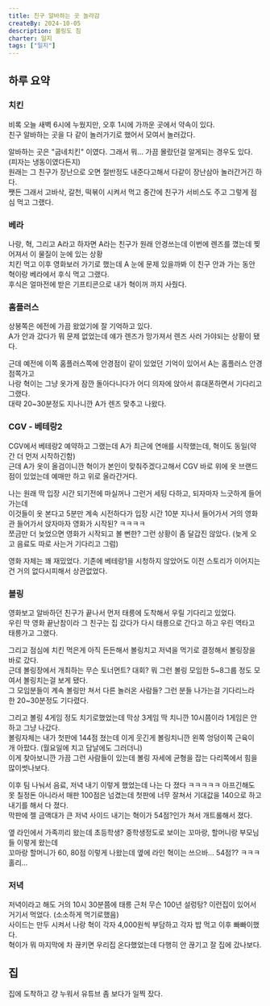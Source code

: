 ```yaml
---
title: 친구 알바하는 곳 놀라감
createBy: 2024-10-05
description: 볼링도 침
charter: 일지
tags: ["일지"]
---
```


## 하루 요약

### 치킨

비록 오늘 새벽 6시에 누웠지만, 오후 1시에 가까운 곳에서 약속이 있다.  
친구 알바하는 곳을 다 같이 놀러가기로 했어서 모여서 놀러갔다.

알바하는 곳은 "굽네치킨" 이였다. 그래서 뭐... 가끔 몰랐던걸 알게되는 경우도 있다. (피자는 냉동이였다든지)  
원래는 그 친구가 장난으로 오면 절반정도 내준다고해서 다같이 장난삼아 놀러간거긴 하다.  
쨋든 그래서 고바삭, 갈천, 떡볶이 시켜서 먹고 중간에 친구가 서비스도 주고 그렇게 점심 먹고 그랬다.

### 베라

나랑, 혁, 그리고 A라고 하자면 A라는 친구가 원래 안경쓰는데 이번에 렌즈를 꼈는데 찢어져서 이 물질이 눈에 있는 상황  
치킨 먹고 이후 영화보러 가기로 했는데 A 눈에 문제 있을까봐 이 친구 안과 가는 동안 혁이랑 베라에서 후식 먹고 그랬다.  
후식은 얼마전에 받은 기프티콘으로 내가 혁이꺼 까지 사줬다.

### 홈플러스

상봉쪽은 에전에 가끔 왔었기에 잘 기억하고 있다.  
A가 안과 갔다가 뭐 문제 없었는데 얘가 렌즈가 망가져서 렌즈 사러 가야되는 상황이 됐다.

근데 예전에 이쪽 홈플러스쪽에 안경점이 같이 있었던 기억이 있어서 A는 홈플러스 안경점쪽가고  
나랑 혁이는 그냥 옷가게 잠깐 돌아다니다가 어디 의자에 앉아서 휴대폰하면서 기다리고 그랬다.  
대략 20~30분정도 지나니깐 A가 렌즈 맞추고 나왔다.

### CGV - 베테랑2

CGV에서 베테랑2 예약하고 그랬는데 A가 최근에 연애를 시작했는데, 혁이도 동일(약간 더 먼저 시작하긴함)  
근데 A가 옷이 올검이니깐 혁이가 본인이 맞춰주겠다고해서 CGV 바로 위에 옷 브랜드점이 있었는데 예매만 하고 위로 올라간거다.

나는 원래 딱 입장 시간 되기전에 마실꺼나 그런거 세팅 다하고, 되자마자 느긋하게 들어가는데  
이것들이 옷 본다고 5분만 계속 시전하다가 입장 시간 10분 지나서 들어가서 거의 영화관 들어가서 앉자마자 영화가 시작된? ㅋㅋㅋㅋ  
쪼금만 더 늦었으면 영화가 시작되고 볼 뻔한? 그런 상황이 좀 달갑진 않았다. (늦게 오고 음료도 따로 사는거 기다리고 그럼)

영화 자체는 꽤 재밌었다. 기존에 베테랑1을 시청하지 않았어도 이전 스토리가 이어지는건 거의 없다시피해서 상관없었다.

### 볼링

영화보고 알바하던 친구가 끝나서 먼저 태릉에 도착해서 우릴 기다리고 있었다.  
우린 막 영화 끝난참이라 그 친구는 집 갔다가 다시 태릉으로 간다고 하고 우린 역타고 태릉가고 그랬다.

그리고 점심에 치킨 먹은게 아직 든든해서 볼링치고 저녁을 먹기로 결정해서 볼링장을 바로 갔다.  
근데 볼링장에서 개최하는 무슨 토너먼트? 대회? 뭐 그런 볼링 모임한 5~8그룹 정도 모여서 볼링치는걸 보게 됐다.  
그 모임분들이 계속 볼링만 쳐서 다른 놀러온 사람들? 그런 분들 나가는걸 기다리느라 한 20~30분정도 기다렸다.

그리고 볼링 4게임 정도 치기로했었는데 막상 3게임 딱 치니깐 10시쯤이라 1게임은 안하고 그냥 나갔다.  
볼링자체는 내가 첫판에 144점 쳤는데 이게 웃긴게 볼링치니깐 왼쪽 엉덩이쪽 근육이 개 아팠다. (월요일에 치고 담날에도 그러더니)  
이게 찾아보니깐 가끔 그런 사람들이 있는데 볼링 자세에 균형을 잡는 다리쪽에서 힘을 많이썻나보다.

이후 팀 나눠서 음료, 저녁 내기 이렇게 했었는데 나는 다 졌다 ㅋㅋㅋㅋㅋ
아프긴해도 못 칠정돈 아니라서 매판 100점은 넘겼는데 첫판에 너무 잘쳐서 기대값을 140으로 하고 내기를 해서 다 졌다.  
막판에 젤 금액대가 큰 저녁 사이드 내기는 혁이가 54점?인가 쳐서 개트롤해서 졌다.

옆 라인에서 가족끼리 왔는데 초등학생? 중학생정도로 보이는 꼬마랑, 할머니랑 부모님들 이렇게 왔는데  
꼬마랑 할머니가 60, 80점 이렇게 나왔는데 옆에 라인 혁이는 쓰으바... 54점?? ㅋㅋㅋ 홀리...

### 저녁

저녁이라고 해도 거의 10시 30분쯤에 태릉 근처 무슨 100년 설렁탕? 이런집이 있어서 거기서 먹었다. (소소하게 먹기로했음)  
사이드는 만두 시켜서 나랑 혁이 각자 4,000원씩 부담하고 각자 밥 먹고 이후 빠빠이했다.  
혁이가 뭐 마지막에 차 끊키면 우리집 온다했었는데 다행히 안 끊기고 잘 집에 갔나보다.

## 집

집에 도착하고 걍 누워서 유튜브 좀 보다가 일찍 잤다.
